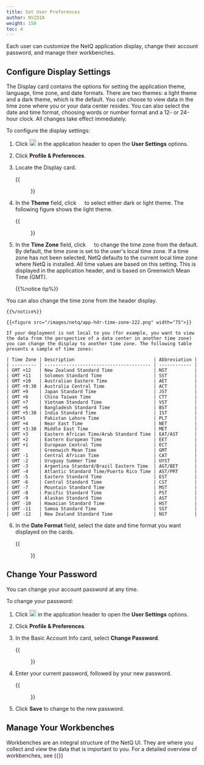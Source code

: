 ```yaml
---
title: Set User Preferences
author: NVIDIA
weight: 150
toc: 4
---
```

Each user can customize the NetQ application display, change their account password, and manage their workbenches.

## Configure Display Settings

The Display card contains the options for setting the application theme, language, time zone, and date formats. There are two themes: a light theme and a dark theme, which is the default. You can choose to view data in the time zone where you or your data center resides. You can also select the date and time format, choosing words or number format and a 12- or 24-hour clock. All changes take effect immediately.

To configure the display settings:

1. Click <img src="https://icons.cumulusnetworks.com/17-Users/19-Natural-Close%20Up-Single%20User-Man/single-man-circle.svg" height="18" width="18"/> in the application header to open the **User Settings** options.
2. Click **Profile & Preferences**.
3. Locate the Display card.

    {{<figure src="/images/netq/user-settings-profile-prefs-display-card-222.png" width="200">}}

4. In the **Theme** field, click <img src="https://icons.cumulusnetworks.com/52-Arrows-Diagrams/01-Arrows/arrow-button-down-2.svg" height="14" width="14"/> to select either dark or light theme. The following figure shows the light theme.

    {{<figure src="/images/netq/user-settings-profile-prefs-light-theme-400.png" width="700">}}

5. In the **Time Zone** field, click <img src="https://icons.cumulusnetworks.com/52-Arrows-Diagrams/01-Arrows/arrow-button-down-2.svg" height="14" width="14"/> to change the time zone from the default.  
    By default, the time zone is set to the user's local time zone. If a time zone has not been selected, NetQ defaults to the current local time zone where NetQ is installed. All time values are based on this setting. This is displayed in the application header, and is based on Greenwich Mean Time (GMT).  

    {{%notice tip%}}

You can also change the time zone from the header display.

    {{%/notice%}}

    {{<figure src="/images/netq/app-hdr-time-zone-222.png" width="75">}}

    If your deployment is not local to you (for example, you want to view the data from the perspective of a data center in another time zone) you can change the display to another time zone. The following table presents a sample of time zones:

    | Time Zone | Description                             | Abbreviation |
    | --------- | --------------------------------------- | ------------ |
    | GMT +12   | New Zealand Standard Time               | NST          |
    | GMT +11   | Solomon Standard Time                   | SST          |
    | GMT +10   | Australian Eastern Time                 | AET          |
    | GMT +9:30 | Australia Central Time                  | ACT          |
    | GMT +9    | Japan Standard Time                     | JST          |
    | GMT +8    | China Taiwan Time                       | CTT          |
    | GMT +7    | Vietnam Standard Time                   | VST          |
    | GMT +6    | Bangladesh Standard Time                | BST          |
    | GMT +5:30 | India Standard Time                     | IST          |
    | GMT+5     | Pakistan Lahore Time                    | PLT          |
    | GMT +4    | Near East Time                          | NET          |
    | GMT +3:30 | Middle East Time                        | MET          |
    | GMT +3    | Eastern African Time/Arab Standard Time | EAT/AST      |
    | GMT +2    | Eastern European Time                   | EET          |
    | GMT +1    | European Central Time                   | ECT          |
    | GMT       | Greenwich Mean Time                     | GMT          |
    | GMT -1    | Central African Time                    | CAT          |
    | GMT -2    | Uruguay Summer Time                     | UYST         |
    | GMT -3    | Argentina Standard/Brazil Eastern Time  | AGT/BET      |
    | GMT -4    | Atlantic Standard Time/Puerto Rico Time | AST/PRT      |
    | GMT -5    | Eastern Standard Time                   | EST          |
    | GMT -6    | Central Standard Time                   | CST          |
    | GMT -7    | Mountain Standard Time                  | MST          |
    | GMT -8    | Pacific Standard Time                   | PST          |
    | GMT -9    | Alaskan Standard Time                   | AST          |
    | GMT -10   | Hawaiian Standard Time                  | HST          |
    | GMT -11   | Samoa Standard Time                     | SST          |
    | GMT -12   | New Zealand Standard Time               | NST          |

6. In the **Date Format** field, select the date and time format you want displayed on the cards.  

    {{<figure src="/images/netq/user-settings-profile-prefs-date-format-222.png" width="200">}}

## Change Your Password

You can change your account password at any time.

To change your password:

1. Click <img src="https://icons.cumulusnetworks.com/17-Users/19-Natural-Close%20Up-Single%20User-Man/single-man-circle.svg" height="18" width="18"/> in the application header to open the **User Settings** options.
2. Click **Profile & Preferences**.
3. In the Basic Account Info card, select **Change Password**.

    {{<figure src="/images/netq/user-settings-profile-prefs-basic-acct-info-card-222.png" width="200">}}

4. Enter your current password, followed by your new password.

    {{<figure src="/images/netq/change-passwd-modal-222.png" width="200">}}

5. Click **Save** to change to the new password.

## Manage Your Workbenches

Workbenches are an integral structure of the NetQ UI. They are where you collect and view the data that is important to you. For a detailed overview of workbenches, see {{<link title="Focus Your Monitoring Using Workbenches" text="Focus Your Monitoring Using Workbenches.">}}